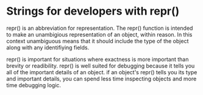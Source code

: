 # Strings for developers with repr()

repr() is an abbreviation for representation.  The repr() function is intended to make an unambigious representation of an object, within reason.  In this context unambiguous means that it should include the type of the object along with any identifiying fields.

repr() is important for situations where exactness is more important than brevity or readibility.  repr() is well suited for debugging because it tells you all of the important details of an object.  if an object's repr() tells you its type and important details, you can spend less time inspecting objects and more time debugging logic.